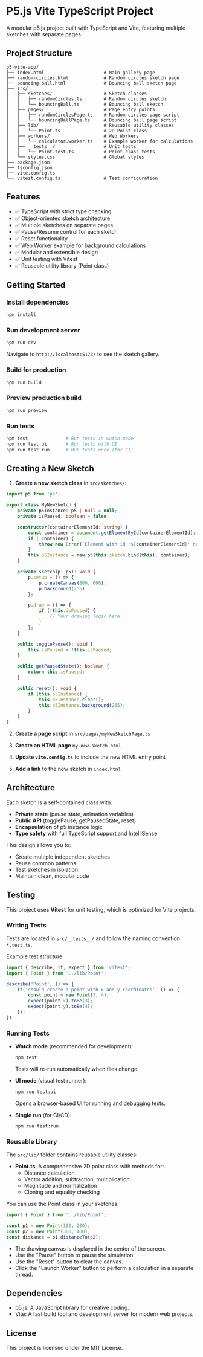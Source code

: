 # P5.js Vite TypeScript Project

A modular p5.js project built with TypeScript and Vite, featuring multiple sketches with separate pages.

## Project Structure

```
p5-vite-app/
├── index.html                      # Main gallery page
├── random-circles.html             # Random circles sketch page
├── bouncing-ball.html              # Bouncing ball sketch page
├── src/
│   ├── sketches/                   # Sketch classes
│   │   ├── randomCircles.ts        # Random circles sketch
│   │   └── bouncingBall.ts         # Bouncing ball sketch
│   ├── pages/                      # Page entry points
│   │   ├── randomCirclesPage.ts    # Random circles page script
│   │   └── bouncingBallPage.ts     # Bouncing ball page script
│   ├── lib/                        # Reusable utility classes
│   │   └── Point.ts                # 2D Point class
│   ├── workers/                    # Web Workers
│   │   └── calculator.worker.ts    # Example worker for calculations
│   ├── __tests__/                  # Unit tests
│   │   └── Point.test.ts           # Point class tests
│   └── styles.css                  # Global styles
├── package.json
├── tsconfig.json
├── vite.config.ts
└── vitest.config.ts                # Test configuration
```

## Features

- ✅ TypeScript with strict type checking
- ✅ Object-oriented sketch architecture
- ✅ Multiple sketches on separate pages
- ✅ Pause/Resume control for each sketch
- ✅ Reset functionality
- ✅ Web Worker example for background calculations
- ✅ Modular and extensible design
- ✅ Unit testing with Vitest
- ✅ Reusable utility library (Point class)

## Getting Started

### Install dependencies
```bash
npm install
```

### Run development server
```bash
npm run dev
```

Navigate to `http://localhost:5173/` to see the sketch gallery.

### Build for production
```bash
npm run build
```

### Preview production build
```bash
npm run preview
```

### Run tests
```bash
npm test              # Run tests in watch mode
npm run test:ui       # Run tests with UI
npm run test:run      # Run tests once (for CI)
```

## Creating a New Sketch

1. **Create a new sketch class** in `src/sketches/`:

```typescript
import p5 from 'p5';

export class MyNewSketch {
    private p5Instance: p5 | null = null;
    private isPaused: boolean = false;

    constructor(containerElementId: string) {
        const container = document.getElementById(containerElementId);
        if (!container) {
            throw new Error(`Element with id '${containerElementId}' not found`);
        }
        this.p5Instance = new p5(this.sketch.bind(this), container);
    }

    private sketch(p: p5): void {
        p.setup = () => {
            p.createCanvas(800, 600);
            p.background(255);
        };

        p.draw = () => {
            if (!this.isPaused) {
                // Your drawing logic here
            }
        };
    }

    public togglePause(): void {
        this.isPaused = !this.isPaused;
    }

    public getPausedState(): boolean {
        return this.isPaused;
    }

    public reset(): void {
        if (this.p5Instance) {
            this.p5Instance.clear();
            this.p5Instance.background(255);
        }
    }
}
```

2. **Create a page script** in `src/pages/myNewSketchPage.ts`

3. **Create an HTML page** `my-new-sketch.html`

4. **Update `vite.config.ts`** to include the new HTML entry point

5. **Add a link** to the new sketch in `index.html`

## Architecture

Each sketch is a self-contained class with:
- **Private state** (pause state, animation variables)
- **Public API** (togglePause, getPausedState, reset)
- **Encapsulation** of p5 instance logic
- **Type safety** with full TypeScript support and IntelliSense

This design allows you to:
- Create multiple independent sketches
- Reuse common patterns
- Test sketches in isolation
- Maintain clean, modular code

## Testing

This project uses **Vitest** for unit testing, which is optimized for Vite projects.

### Writing Tests

Tests are located in `src/__tests__/` and follow the naming convention `*.test.ts`.

Example test structure:
```typescript
import { describe, it, expect } from 'vitest';
import { Point } from '../lib/Point';

describe('Point', () => {
    it('should create a point with x and y coordinates', () => {
        const point = new Point(3, 4);
        expect(point.x).toBe(3);
        expect(point.y).toBe(4);
    });
});
```

### Running Tests

- **Watch mode** (recommended for development):
  ```bash
  npm test
  ```
  Tests will re-run automatically when files change.

- **UI mode** (visual test runner):
  ```bash
  npm run test:ui
  ```
  Opens a browser-based UI for running and debugging tests.

- **Single run** (for CI/CD):
  ```bash
  npm run test:run
  ```

### Reusable Library

The `src/lib/` folder contains reusable utility classes:

- **Point.ts**: A comprehensive 2D point class with methods for:
  - Distance calculation
  - Vector addition, subtraction, multiplication
  - Magnitude and normalization
  - Cloning and equality checking

You can use the Point class in your sketches:
```typescript
import { Point } from '../lib/Point';

const p1 = new Point(100, 200);
const p2 = new Point(300, 400);
const distance = p1.distanceTo(p2);
```

- The drawing canvas is displayed in the center of the screen.
- Use the "Pause" button to pause the simulation.
- Use the "Reset" button to clear the canvas.
- Click the "Launch Worker" button to perform a calculation in a separate thread.

## Dependencies

- p5.js: A JavaScript library for creative coding.
- Vite: A fast build tool and development server for modern web projects.

## License

This project is licensed under the MIT License.